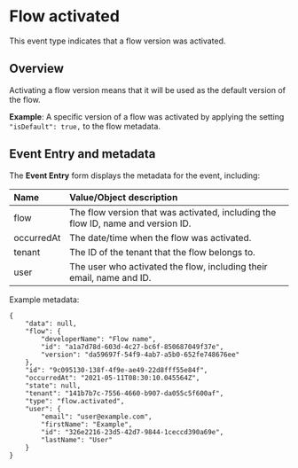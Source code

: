# Flow activated

<head>
  <meta name="guidename" content="Flow"/>
  <meta name="context" content="GUID-4829319f-6514-4b70-8a49-1b600aa7e07b"/>
</head>


This event type indicates that a flow version was activated.

## Overview

Activating a flow version means that it will be used as the default version of the flow.

**Example**: A specific version of a flow was activated by applying the setting `"isDefault": true,` to the flow metadata.

## Event Entry and metadata

The **Event Entry** form displays the metadata for the event, including:

|Name|Value/Object description|
|:---|:-----------------------|
|flow|The flow version that was activated, including the flow ID, name and version ID.|
|occurredAt|The date/time when the flow was activated.|
|tenant|The ID of the tenant that the flow belongs to.|
|user|The user who activated the flow, including their email, name and ID.|

Example metadata:

```
{
	"data": null,
	"flow": {
		"developerName": "Flow name",
		"id": "a1a7d78d-603d-4c27-bc6f-850687049f37e",
		"version": "da59697f-54f9-4ab7-a5b0-652fe748676ee"
	},
	"id": "9c095130-138f-4f9e-ae49-22d8fff55e84f",
	"occurredAt": "2021-05-11T08:30:10.045564Z",
	"state": null,
	"tenant": "141b7b7c-7556-4660-b907-da055c5f600af",
	"type": "flow.activated",
	"user": {
		"email": "user@example.com",
		"firstName": "Example",
		"id": "326e2216-23d5-42d7-9844-1ceccd390a69e",
		"lastName": "User"
	}
}
```